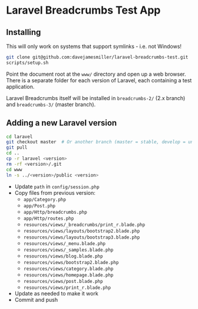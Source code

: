 # Laravel Breadcrumbs Test App

## Installing

This will only work on systems that support symlinks - i.e. not Windows!

```bash
git clone git@github.com:davejamesmiller/laravel-breadcrumbs-test.git
scripts/setup.sh
```

Point the document root at the `www/` directory and open up a web browser. There is a separate folder for each version of Laravel, each containing a test application.

Laravel Breadcrumbs itself will be installed in `breadcrumbs-2/` (2.x branch) and `breadcrumbs-3/` (master branch).

## Adding a new Laravel version

```bash
cd laravel
git checkout master  # Or another branch (master = stable, develop = unstable, or a version number)
git pull
cd ..
cp -r laravel <version>
rm -rf <version>/.git
cd www
ln -s ../<version>/public <version>
```

- Update `path` in `config/session.php`
- Copy files from previous version:
    - `app/Category.php`
    - `app/Post.php`
    - `app/Http/breadcrumbs.php`
    - `app/Http/routes.php`
    - `resources/views/_breadcrumbs/print_r.blade.php`
    - `resources/views/layouts/bootstrap2.blade.php`
    - `resources/views/layouts/bootstrap3.blade.php`
    - `resources/views/_menu.blade.php`
    - `resources/views/_samples.blade.php`
    - `resources/views/blog.blade.php`
    - `resources/views/bootstrap2.blade.php`
    - `resources/views/category.blade.php`
    - `resources/views/homepage.blade.php`
    - `resources/views/post.blade.php`
    - `resources/views/print_r.blade.php`
- Update as needed to make it work
- Commit and push
